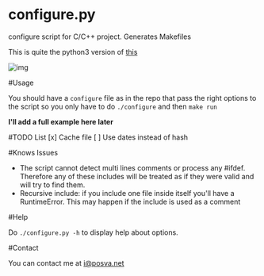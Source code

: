 configure.py
============

configure script for C/C++ project. Generates Makefiles

This is quite the python3 version of [this](https://github.com/posva/configure-script)

![img](http://i.imgur.com/Z6Lmt6V.png)

#Usage

You should have a `configure` file as in the repo that pass the right options to the script so you only have to do
`./configure` and then `make run`

**I'll add a full example here later**

#TODO List
[x] Cache file
[ ] Use dates instead of hash

#Knows Issues

* The script cannot detect multi lines comments or process any #ifdef. Therefore any of these includes will be treated as if they were valid and will try to find them.
* Recursive include: if you include one file inside itself you'll have a RuntimeError. This may happen if the include is used as a comment

#Help

Do `./configure.py -h` to display help about options.

#Contact

You can contact me at i@posva.net
